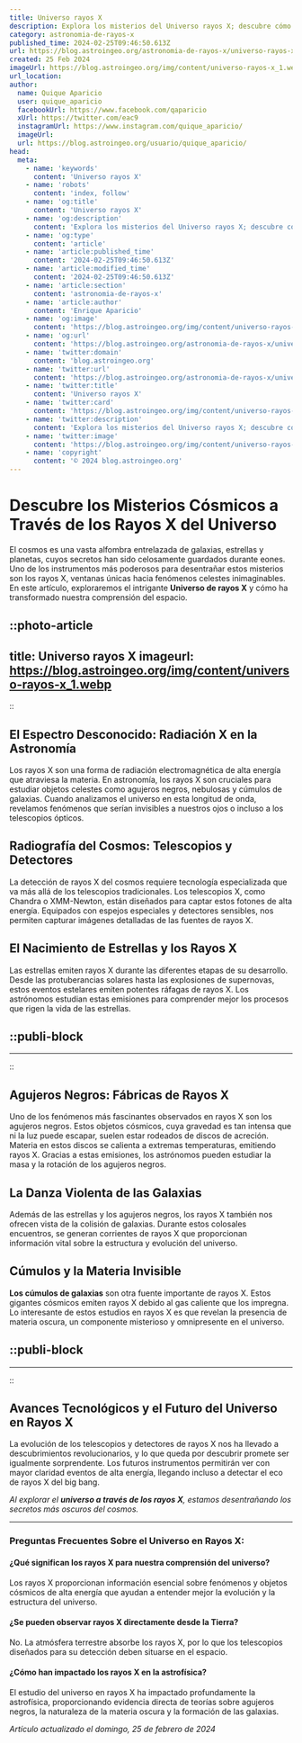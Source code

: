 ```yaml
---
title: Universo rayos X
description: Explora los misterios del Universo rayos X; descubre cómo se forman y la importancia en la astronomía moderna. ¡El cosmos te espera!
category: astronomia-de-rayos-x
published_time: 2024-02-25T09:46:50.613Z
url: https://blog.astroingeo.org/astronomia-de-rayos-x/universo-rayos-x
created: 25 Feb 2024
imageUrl: https://blog.astroingeo.org/img/content/universo-rayos-x_1.webp
url_location:
author:
  name: Quique Aparicio
  user: quique_aparicio
  facebookUrl: https://www.facebook.com/qaparicio
  xUrl: https://twitter.com/eac9
  instagramUrl: https://www.instagram.com/quique_aparicio/
  imageUrl: 
  url: https://blog.astroingeo.org/usuario/quique_aparicio/
head:
  meta:
    - name: 'keywords'
      content: 'Universo rayos X'
    - name: 'robots'
      content: 'index, follow'
    - name: 'og:title'
      content: 'Universo rayos X'
    - name: 'og:description'
      content: 'Explora los misterios del Universo rayos X; descubre cómo se forman y la importancia en la astronomía moderna. ¡El cosmos te espera!'
    - name: 'og:type'
      content: 'article'
    - name: 'article:published_time'
      content: '2024-02-25T09:46:50.613Z'
    - name: 'article:modified_time'
      content: '2024-02-25T09:46:50.613Z'
    - name: 'article:section'
      content: 'astronomia-de-rayos-x'
    - name: 'article:author'
      content: 'Enrique Aparicio'
    - name: 'og:image'
      content: 'https://blog.astroingeo.org/img/content/universo-rayos-x_1.webp'
    - name: 'og:url'
      content: 'https://blog.astroingeo.org/astronomia-de-rayos-x/universo-rayos-x'
    - name: 'twitter:domain'
      content: 'blog.astroingeo.org'
    - name: 'twitter:url'
      content: 'https://blog.astroingeo.org/astronomia-de-rayos-x/universo-rayos-x'
    - name: 'twitter:title'
      content: 'Universo rayos X'
    - name: 'twitter:card'
      content: 'https://blog.astroingeo.org/img/content/universo-rayos-x_1.webp'
    - name: 'twitter:description'
      content: 'Explora los misterios del Universo rayos X; descubre cómo se forman y la importancia en la astronomía moderna. ¡El cosmos te espera!'
    - name: 'twitter:image'
      content: 'https://blog.astroingeo.org/img/content/universo-rayos-x_1.webp'
    - name: 'copyright'
      content: '© 2024 blog.astroingeo.org'
---
```

# Descubre los Misterios Cósmicos a Través de los Rayos X del Universo

El cosmos es una vasta alfombra entrelazada de galaxias, estrellas y planetas, cuyos secretos han sido celosamente guardados durante eones. Uno de los instrumentos más poderosos para desentrañar estos misterios son los rayos X, ventanas únicas hacia fenómenos celestes inimaginables. En este artículo, exploraremos el intrigante **Universo de rayos X** y cómo ha transformado nuestra comprensión del espacio.


::photo-article
---
title: Universo rayos X
imageurl: https://blog.astroingeo.org/img/content/universo-rayos-x_1.webp
---
::


## El Espectro Desconocido: Radiación X en la Astronomía

Los rayos X son una forma de radiación electromagnética de alta energía que atraviesa la materia. En astronomía, los rayos X son cruciales para estudiar objetos celestes como agujeros negros, nebulosas y cúmulos de galaxias. Cuando analizamos el universo en esta longitud de onda, revelamos fenómenos que serían invisibles a nuestros ojos o incluso a los telescopios ópticos.

## Radiografía del Cosmos: Telescopios y Detectores

La detección de rayos X del cosmos requiere tecnología especializada que va más allá de los telescopios tradicionales. Los telescopios X, como Chandra o XMM-Newton, están diseñados para captar estos fotones de alta energía. Equipados con espejos especiales y detectores sensibles, nos permiten capturar imágenes detalladas de las fuentes de rayos X.

## El Nacimiento de Estrellas y los Rayos X

Las estrellas emiten rayos X durante las diferentes etapas de su desarrollo. Desde las protuberancias solares hasta las explosiones de supernovas, estos eventos estelares emiten potentes ráfagas de rayos X. Los astrónomos estudian estas emisiones para comprender mejor los procesos que rigen la vida de las estrellas.


  ::publi-block
  ---
  ---
  ::
  
  
## Agujeros Negros: Fábricas de Rayos X

Uno de los fenómenos más fascinantes observados en rayos X son los agujeros negros. Estos objetos cósmicos, cuya gravedad es tan intensa que ni la luz puede escapar, suelen estar rodeados de discos de acreción. Materia en estos discos se calienta a extremas temperaturas, emitiendo rayos X. Gracias a estas emisiones, los astrónomos pueden estudiar la masa y la rotación de los agujeros negros.

## La Danza Violenta de las Galaxias

Además de las estrellas y los agujeros negros, los rayos X también nos ofrecen vista de la colisión de galaxias. Durante estos colosales encuentros, se generan corrientes de rayos X que proporcionan información vital sobre la estructura y evolución del universo.

## Cúmulos y la Materia Invisible

**Los cúmulos de galaxias** son otra fuente importante de rayos X. Estos gigantes cósmicos emiten rayos X debido al gas caliente que los impregna. Lo interesante de estos estudios en rayos X es que revelan la presencia de materia oscura, un componente misterioso y omnipresente en el universo.


  ::publi-block
  ---
  ---
  ::
  
  
## Avances Tecnológicos y el Futuro del Universo en Rayos X

La evolución de los telescopios y detectores de rayos X nos ha llevado a descubrimientos revolucionarios, y lo que queda por descubrir promete ser igualmente sorprendente. Los futuros instrumentos permitirán ver con mayor claridad eventos de alta energía, llegando incluso a detectar el eco de rayos X del big bang.

*Al explorar el **universo a través de los rayos X**, estamos desentrañando los secretos más oscuros del cosmos.*

---

### Preguntas Frecuentes Sobre el Universo en Rayos X:
#### ¿Qué significan los rayos X para nuestra comprensión del universo?
Los rayos X proporcionan información esencial sobre fenómenos y objetos cósmicos de alta energía que ayudan a entender mejor la evolución y la estructura del universo.

#### ¿Se pueden observar rayos X directamente desde la Tierra?
No. La atmósfera terrestre absorbe los rayos X, por lo que los telescopios diseñados para su detección deben situarse en el espacio.

#### ¿Cómo han impactado los rayos X en la astrofísica?
El estudio del universo en rayos X ha impactado profundamente la astrofísica, proporcionando evidencia directa de teorías sobre agujeros negros, la naturaleza de la materia oscura y la formación de las galaxias.

_Artículo actualizado el domingo, 25 de febrero de 2024_